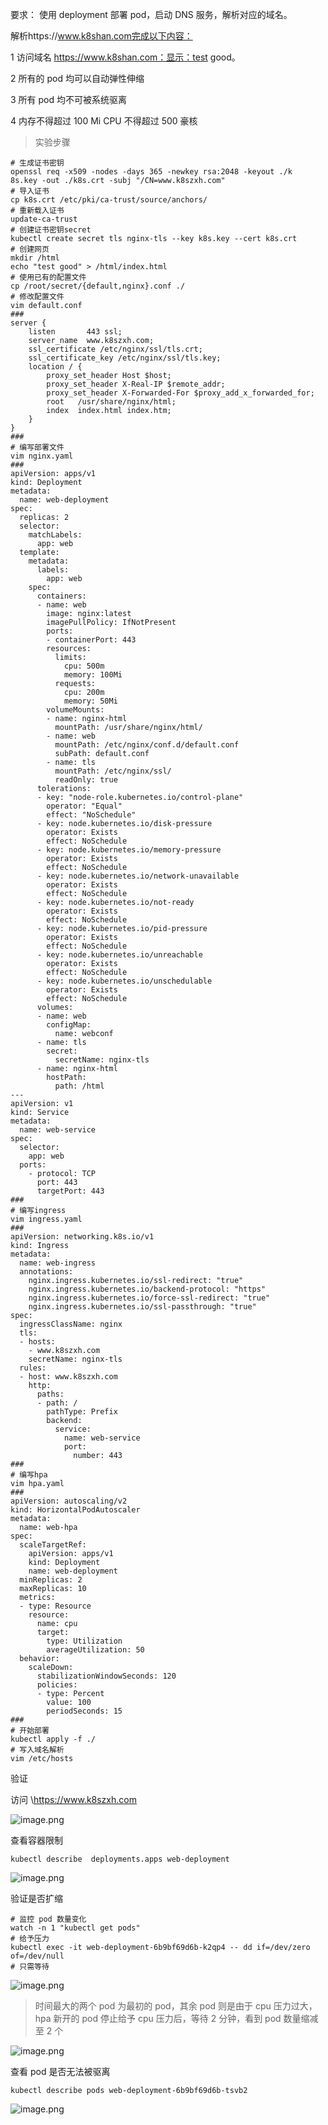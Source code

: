 要求：
使用 deployment 部署 pod，启动 DNS 服务，解析对应的域名。

解析https://www.k8shan.com完成以下内容：

1 访问域名 https://www.k8shan.com：显示：test good。

2 所有的 pod 均可以自动弹性伸缩

3 所有 pod 均不可被系统驱离

4 内存不得超过 100 Mi CPU 不得超过 500 豪核

> 实验步骤

```shell
# 生成证书密钥
openssl req -x509 -nodes -days 365 -newkey rsa:2048 -keyout ./k
8s.key -out ./k8s.crt -subj "/CN=www.k8szxh.com"
# 导入证书
cp k8s.crt /etc/pki/ca-trust/source/anchors/
# 重新载入证书
update-ca-trust
# 创建证书密钥secret
kubectl create secret tls nginx-tls --key k8s.key --cert k8s.crt
# 创建网页
mkdir /html
echo "test good" > /html/index.html
# 使用已有的配置文件
cp /root/secret/{default,nginx}.conf ./
# 修改配置文件
vim default.conf
###
server {
    listen       443 ssl;
    server_name  www.k8szxh.com;
    ssl_certificate /etc/nginx/ssl/tls.crt;
    ssl_certificate_key /etc/nginx/ssl/tls.key;
    location / {
        proxy_set_header Host $host;
        proxy_set_header X-Real-IP $remote_addr;
        proxy_set_header X-Forwarded-For $proxy_add_x_forwarded_for;
        root   /usr/share/nginx/html;
        index  index.html index.htm;
    }
}
###
# 编写部署文件
vim nginx.yaml
###
apiVersion: apps/v1
kind: Deployment
metadata:
  name: web-deployment
spec:
  replicas: 2
  selector:
    matchLabels:
      app: web
  template:
    metadata:
      labels:
        app: web
    spec:
      containers:
      - name: web
        image: nginx:latest
        imagePullPolicy: IfNotPresent
        ports:
        - containerPort: 443
        resources:
          limits:
            cpu: 500m
            memory: 100Mi
          requests:
            cpu: 200m
            memory: 50Mi
        volumeMounts:
        - name: nginx-html
          mountPath: /usr/share/nginx/html/
        - name: web
          mountPath: /etc/nginx/conf.d/default.conf
          subPath: default.conf
        - name: tls
          mountPath: /etc/nginx/ssl/
          readOnly: true
      tolerations:
      - key: "node-role.kubernetes.io/control-plane"
        operator: "Equal"
        effect: "NoSchedule"
      - key: node.kubernetes.io/disk-pressure
        operator: Exists
        effect: NoSchedule
      - key: node.kubernetes.io/memory-pressure
        operator: Exists
        effect: NoSchedule
      - key: node.kubernetes.io/network-unavailable
        operator: Exists
        effect: NoSchedule
      - key: node.kubernetes.io/not-ready
        operator: Exists
        effect: NoSchedule
      - key: node.kubernetes.io/pid-pressure
        operator: Exists
        effect: NoSchedule
      - key: node.kubernetes.io/unreachable
        operator: Exists
        effect: NoSchedule
      - key: node.kubernetes.io/unschedulable
        operator: Exists
        effect: NoSchedule
      volumes:
      - name: web
        configMap:
          name: webconf
      - name: tls
        secret:
          secretName: nginx-tls
      - name: nginx-html
        hostPath:
          path: /html
---
apiVersion: v1
kind: Service
metadata:
  name: web-service
spec:
  selector:
    app: web
  ports:
    - protocol: TCP
      port: 443
      targetPort: 443
###
# 编写ingress
vim ingress.yaml
###
apiVersion: networking.k8s.io/v1
kind: Ingress
metadata:
  name: web-ingress
  annotations:
    nginx.ingress.kubernetes.io/ssl-redirect: "true"
    nginx.ingress.kubernetes.io/backend-protocol: "https"
    nginx.ingress.kubernetes.io/force-ssl-redirect: "true"
    nginx.ingress.kubernetes.io/ssl-passthrough: "true"
spec:
  ingressClassName: nginx
  tls:
  - hosts:
    - www.k8szxh.com
    secretName: nginx-tls
  rules:
  - host: www.k8szxh.com
    http:
      paths:
      - path: /
        pathType: Prefix
        backend:
          service:
            name: web-service
            port: 
              number: 443
###
# 编写hpa
vim hpa.yaml
###
apiVersion: autoscaling/v2
kind: HorizontalPodAutoscaler
metadata:
  name: web-hpa
spec:
  scaleTargetRef:
    apiVersion: apps/v1
    kind: Deployment
    name: web-deployment
  minReplicas: 2
  maxReplicas: 10
  metrics:
  - type: Resource
    resource:
      name: cpu
      target:
        type: Utilization
        averageUtilization: 50
  behavior:
    scaleDown:
      stabilizationWindowSeconds: 120
      policies:
      - type: Percent
        value: 100
        periodSeconds: 15
###
# 开始部署
kubectl apply -f ./
# 写入域名解析
vim /etc/hosts
```
验证

访问 \https://www.k8szxh.com

![image.png](https://gitee.com/zhaojiedong/img/raw/master/202408051833687.png)

查看容器限制

`kubectl describe  deployments.apps web-deployment`

![image.png](https://gitee.com/zhaojiedong/img/raw/master/202408051834358.png)

验证是否扩缩
```shell
# 监控 pod 数量变化
watch -n 1 "kubectl get pods"
# 给予压力
kubectl exec -it web-deployment-6b9bf69d6b-k2qp4 -- dd if=/dev/zero of=/dev/null
# 只需等待
```
![image.png](https://gitee.com/zhaojiedong/img/raw/master/202408051839148.png)

> 时间最大的两个 pod 为最初的 pod，其余 pod 则是由于 cpu 压力过大，hpa 新开的 pod
> 停止给予 cpu 压力后，等待 2 分钟，看到 pod 数量缩减至 2 个

![image.png](https://gitee.com/zhaojiedong/img/raw/master/202408051844271.png)

查看 pod 是否无法被驱离

`kubectl describe pods web-deployment-6b9bf69d6b-tsvb2`

![image.png](https://gitee.com/zhaojiedong/img/raw/master/202408051845600.png)
